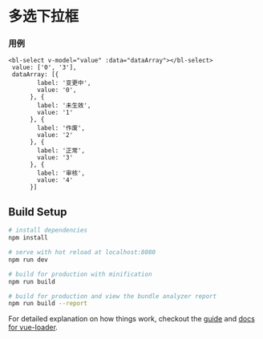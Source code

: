 # 多选下拉框
### 用例
```
<bl-select v-model="value" :data="dataArray"></bl-select>
 value: ['0', '3'],
 dataArray: [{
        label: '变更中',
        value: '0',
      }, {
        label: '未生效',
        value: '1'
      }, {
        label: '作废',
        value: '2'
      }, {
        label: '正常',
        value: '3'
      }, {
        label: '审核',
        value: '4'
      }]

```

## Build Setup

``` bash
# install dependencies
npm install

# serve with hot reload at localhost:8080
npm run dev

# build for production with minification
npm run build

# build for production and view the bundle analyzer report
npm run build --report
```

For detailed explanation on how things work, checkout the [guide](http://vuejs-templates.github.io/webpack/) and [docs for vue-loader](http://vuejs.github.io/vue-loader).
